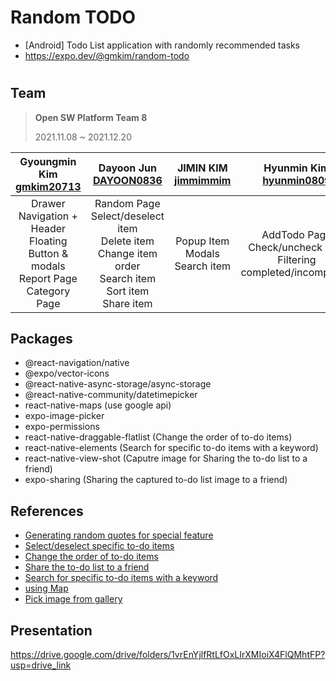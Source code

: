 # Random TODO
- [Android] Todo List application with randomly recommended tasks
- https://expo.dev/@gmkim/random-todo


#


## Team
> **Open SW Platform Team 8**
>
> 2021.11.08 ~ 2021.12.20


|Gyoungmin Kim<br>[gmkim20713](https://github.com/gmkim20713)|Dayoon Jun<br>[DAYOON0836](https://github.com/DAYOON0836)|JIMIN KIM<br>[jimmimmim](https://github.com/jimmimmim)|Hyunmin Kim<br>[hyunmin0809](https://github.com/hyunmin0809)|
|:---:|:---:|:---:|:---:|
|Drawer Navigation + Header<br>Floating Button & modals<br>Report Page<br>Category Page|Random Page<br>Select/deselect item<br>Delete item<br>Change item order<br>Search item<br>Sort item<br>Share item|Popup Item<br>Modals<br>Search item|AddTodo Page<br>Check/uncheck item<br>Filtering completed/incompleted|

## Packages
- @react-navigation/native
- @expo/vector-icons
- @react-native-async-storage/async-storage
- @react-native-community/datetimepicker
- react-native-maps (use google api)
- expo-image-picker
- expo-permissions
- react-native-draggable-flatlist (Change the order of to-do items)
- react-native-elements (Search for specific to-do items with a keyword)
- react-native-view-shot (Caputre image for Sharing the to-do list to a friend)
- expo-sharing (Sharing the captured to-do list image to a friend)

## References
- [Generating random quotes for special feature](https://github.com/Sagarika00/Quotes-App.git)
- [Select/deselect specific to-do items](https://dev.to/ndpniraj/react-native-multi-select-on-long-press-touchable-opacity-4ml1)
- [Change the order of to-do items](https://snack.expo.dev/@nicksinai/react-native-draggable-flatlist-flow-solution)
- [Share the to-do list to a friend](https://medium.com/@imtusharraj/taking-screen-viewshot-and-sharing-it-using-react-native-and-expo-sharing-deb3ccfe3dc3)
- [Search for specific to-do items with a keyword](https://snack.expo.dev/embedded/@aboutreact/example-of-search-bar-in-react-native?iframeId=ewbug1wk1e&preview=true&platform=ios&theme=dark)
- [using Map](https://dev-yakuza.posstree.com/ko/react-native/react-native-maps/)
- [Pick image from gallery](https://docs.expo.dev/versions/latest/sdk/imagepicker/)

## Presentation
https://drive.google.com/drive/folders/1vrEnYjlfRtLfOxLIrXMIoiX4FlQMhtFP?usp=drive_link
